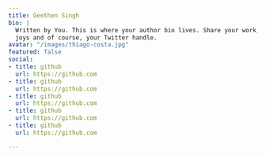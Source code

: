 ```yaml
---
title: Geethen Singh
bio: |
  Written by You. This is where your author bio lives. Share your work, your
  joys and of course, your Twitter handle.
avatar: "/images/thiago-costa.jpg"
featured: false
social:
- title: github
  url: https://github.com
- title: github
  url: https://github.com
- title: github
  url: https://github.com
- title: github
  url: https://github.com
- title: github
  url: https://github.com

---
```

